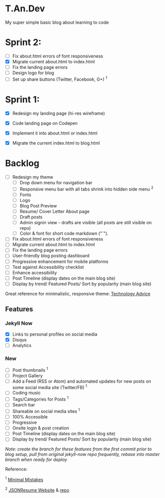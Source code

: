 # T.An.Dev
My super simple basic blog about learning to code

# Sprint 2: 

- [ ] Fix about.html errors of font responsiveness 
- [x] Migrate current about.html to index.html
- [ ] Fix the landing page errors
- [ ] Design logo for blog
- [ ] Set up share buttons (Twitter, Facebook, G+) <sup>1</sup>

# Sprint 1: 

- [x] Redesign my landing page (hi-res wireframe)
- [x] Code landing page on Codepen
- [x] Implement it into about.html or index.html
- [x] Migrate the current index.html to blog.html


# Backlog

- [ ] Redesign my theme
    - [ ] Drop down menu for navigation bar
    - [ ] Responsive menu bar with all tabs shrink into hidden side menu <sup>2</sup>
    - [ ] Fonts
    - [ ] Logo
    - [ ] Blog Post Preview
    - [ ] Resume/ Cover Letter About page
    - [ ] Draft posts
    - [ ] Admin signin view - drafts are visible (all posts are still visible on repo)
    - [ ] Color & font for short code markdown ("`").
- [ ] Fix about.html errors of font responsiveness 
- [ ] Migrate current about.html to index.html
- [ ] Fix the landing page errors
- [ ] User-friendly blog posting dashboard
- [ ] Progressive enhancement for mobile platforms
- [ ] Test against Accessibility checklist
- [ ] Enhance accessibility 
- [ ] Post Timeline (display dates on the main blog site)
- [ ] Display by trend/ Featured Posts/ Sort by popularity (main blog site) 

Great reference for minimalistic, responsive theme: [Technology Advice](http://technologyadvice.com/)


## Features
### Jekyll Now

- [x] Links to personal profiles on social media
- [x] Disqus
- [ ] Analytics

### New

- [ ] Post thumbnails <sup>1</sup>
- [ ] Project Gallery 
- [ ] Add a Feed (RSS or Atom) and automated updates for new posts on some social media site (Twitter/FB) <sup>1</sup>
- [ ] Coding music
- [ ] Tags/Categories for Posts <sup>1</sup>
- [ ] Search bar
- [ ] Shareable on social media sites <sup>1</sup>
- [ ] 100% Accessible
- [ ] Progressive
- [ ] Onsite login & post creation
- [ ] Post Timeline (display dates on the main blog site)
- [ ] Display by trend/ Featured Posts/ Sort by popularity (main blog site) 

*Note: create the branch for these features from the first commit prior to blog setup, pull from original jekyll-now repo frequently, rebase into master branch when ready for deploy*

Reference: 

<sup>1</sup> [Minimal Mistakes](https://github.com/mmistakes/minimal-mistakes)

<sup>2</sup> [JSONResume Website](https://jsonresume.org/) & [repo](https://github.com/jsonresume/resume-website)
